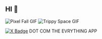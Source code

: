 ## HI 👋
![Pixel Fall GIF](https://media.giphy.com/media/bB3FrjpQ3w8ms/giphy.gif)
![Trippy Space GIF](https://media.giphy.com/media/3UpAFCy74wXBpp6pZk/giphy.gif)

[![X Badge](https://img.shields.io/badge/-X-000000?style=flat&logo=x&logoColor=white&link=https://x.com/kevinneutrino)](https://x.com/kevinneutrino) DOT COM THE EVRYTHING APP

